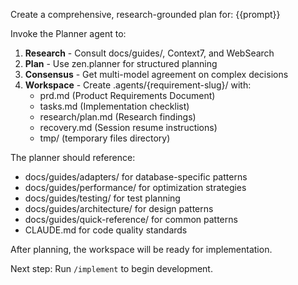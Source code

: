 Create a comprehensive, research-grounded plan for: {{prompt}}

Invoke the Planner agent to:

1. **Research** - Consult docs/guides/, Context7, and WebSearch
2. **Plan** - Use zen.planner for structured planning
3. **Consensus** - Get multi-model agreement on complex decisions
4. **Workspace** - Create .agents/{requirement-slug}/ with:
   - prd.md (Product Requirements Document)
   - tasks.md (Implementation checklist)
   - research/plan.md (Research findings)
   - recovery.md (Session resume instructions)
   - tmp/ (temporary files directory)

The planner should reference:
- docs/guides/adapters/ for database-specific patterns
- docs/guides/performance/ for optimization strategies
- docs/guides/testing/ for test planning
- docs/guides/architecture/ for design patterns
- docs/guides/quick-reference/ for common patterns
- CLAUDE.md for code quality standards

After planning, the workspace will be ready for implementation.

Next step: Run `/implement` to begin development.
